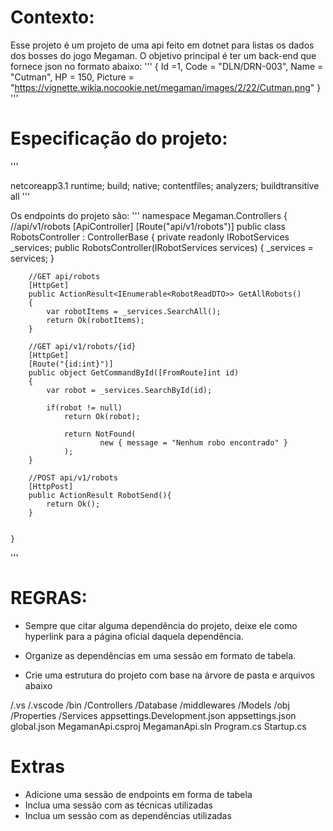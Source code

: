 # Contexto:

Esse projeto é um projeto de uma api feito em dotnet para listas os dados dos bosses do jogo Megaman. O objetivo principal é ter um back-end que fornece json no formato abaixo:
'''
{
  Id =1,
  Code = "DLN/DRN-003",
  Name = "Cutman",
  HP = 150,
  Picture = "https://vignette.wikia.nocookie.net/megaman/images/2/22/Cutman.png"
}
'''

# Especificação do projeto:
'''
<Project Sdk="Microsoft.NET.Sdk.Web">

  <PropertyGroup>
    <TargetFramework>netcoreapp3.1</TargetFramework>
  </PropertyGroup>

  <ItemGroup>
    <PackageReference Include="Microsoft.EntityFrameworkCore" Version="3.1.8" />
    <PackageReference Include="Microsoft.EntityFrameworkCore.Design" Version="3.1.8">
      <IncludeAssets>runtime; build; native; contentfiles; analyzers; buildtransitive</IncludeAssets>
      <PrivateAssets>all</PrivateAssets>
    </PackageReference>
    <PackageReference Include="Microsoft.EntityFrameworkCore.SqlServer" Version="3.1.8" />
    <PackageReference Include="Newtonsoft.Json" Version="12.0.2" />
  </ItemGroup>

</Project>
'''

Os endpoints do projeto são:
'''
namespace Megaman.Controllers
{
    //api/v1/robots
    [ApiController]
    [Route("api/v1/robots")]
    public class RobotsController : ControllerBase
    {
        private readonly IRobotServices _services;
        public RobotsController(IRobotServices services)
        {
           _services = services;
        }

        //GET api/robots
        [HttpGet] 
        public ActionResult<IEnumerable<RobotReadDTO>> GetAllRobots()
        {
            var robotItems = _services.SearchAll();
            return Ok(robotItems);
        }

        //GET api/v1/robots/{id}
        [HttpGet]
        [Route("{id:int}")]
        public object GetCommandById([FromRoute]int id)
        {   
            var robot = _services.SearchById(id);

            if(robot != null)
                return Ok(robot);
            
                return NotFound( 
                        new { message = "Nenhum robo encontrado" }
                );
        }

        //POST api/v1/robots
        [HttpPost]
        public ActionResult RobotSend(){
            return Ok();
        }


    }
'''

# REGRAS:
- Sempre que citar alguma dependência do projeto, deixe ele como hyperlink para a página oficial daquela dependência.

- Organize as dependências em uma sessão em formato de tabela.

- Crie uma estrutura do projeto com base na árvore de pasta e arquivos abaixo

/.vs 
/.vscode 
/bin 
/Controllers 
/Database 
/middlewares 
/Models 
/obj 
/Properties 
/Services 
appsettings.Development.json 
appsettings.json
global.json 
MegamanApi.csproj
MegamanApi.sln 
Program.cs 
Startup.cs

# Extras
- Adicione uma sessão de endpoints em forma de tabela
- Inclua uma sessão com as técnicas utilizadas
- Inclua um sessão com as dependências utilizadas
